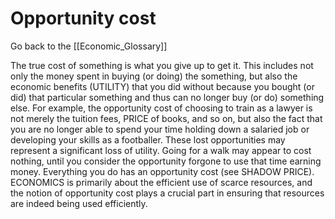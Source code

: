 # Opportunity cost

Go back to the [[Economic_Glossary]]


The true cost of something is what you give up to get it. This includes not only the money spent in buying (or doing) the something, but also the economic benefits (UTILITY) that you did without because you bought (or did) that particular something and thus can no longer buy (or do) something else. For example, the opportunity cost of choosing to train as a lawyer is not merely the tuition fees, PRICE of books, and so on, but also the fact that you are no longer able to spend your time holding down a salaried job or developing your skills as a footballer. These lost opportunities may represent a significant loss of utility. Going for a walk may appear to cost nothing, until you consider the opportunity forgone to use that time earning money. Everything you do has an opportunity cost (see SHADOW PRICE). ECONOMICS is primarily about the efficient use of scarce resources, and the notion of opportunity cost plays a crucial part in ensuring that resources are indeed being used efficiently.

